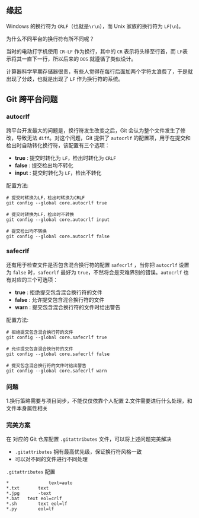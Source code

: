 ## 缘起

Windows 的换行符为 `CRLF`（也就是`\r\n`），而 Unix 家族的换行符为 `LF`(`\n`)。

为什么不同平台的换行符有所不同呢？

当时的电动打字机使用 `CR-LF` 作为换行，其中的 `CR` 表示将头移至行首，而 `LF`表示将其一直下一行，所以后来的 `DOS` 就遵循了类似设计。

计算器科学早期存储器很贵，有些人觉得在每行后面加两个字符太浪费了，于是就出现了分歧，也就是出现了 `LF` 作为换行符的系统。


## Git 跨平台问题


### autocrlf

跨平台开发最大的问题是，换行符发生改变之后，Git 会认为整个文件发生了修改，导致无法 `diff`。对这个问题，Git 提供了 `autocrlf` 的配置项，用于在提交和检出时自动转化换行符，该配置有三个选项：

+ **true** : 提交时转化为 `LF`，检出时转化为 `CRLF`
+ **false** : 提交检出均不转化
+ **input** : 提交时转化为 `LF`，检出不转化

配置方法:
```
# 提交时转换为LF，检出时转换为CRLF
git config --global core.autocrlf true

# 提交时转换为LF，检出时不转换
git config --global core.autocrlf input

# 提交检出均不转换
git config --global core.autocrlf false
```

### safecrlf

还有用于检查文件是否包含混合换行符的配置 `safecrlf` ，当你把 `autocrlf` 设置为 `false` 时，`safecrlf` 最好为 `true`，不然将会是灾难界别的错误。`autocrlf` 也有对应的三个可选项：

+ **true** : 拒绝提交包含混合换行符的文件
+ **false** : 允许提交包含混合换行符的文件
+ **warn** : 提交包含混合换行符的文件时给出警告

配置方法:
```
# 拒绝提交包含混合换行符的文件
git config --global core.safecrlf true

# 允许提交包含混合换行符的文件
git config --global core.safecrlf false

# 提交包含混合换行符的文件时给出警告
git config --global core.safecrlf warn
```

### 问题

1.换行策略需要与项目同步，不能仅仅依靠个人配置
2.文件需要进行什么处理，和文件本身属性相关


### 完美方案

在 对应的 Git 仓库配置 `.gitattributes` 文件，可以将上述问题完美解决

+ `.gitattributes` 拥有最高优先级，保证换行符风格一致
+ 可以对不同的文件进行不同处理

`.gitattributes` 配置
```
*               text=auto
*.txt		text
*.jpg		-text
*.bat	text eol=crlf
*.sh		text eol=lf
*.py		eol=lf
```
